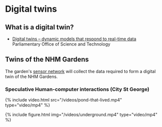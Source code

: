 # Digital twins

## What is a digital twin?

- [Digital twins – dynamic models that respond to real-time data](https://post.parliament.uk/digital-twins-dynamic-models-that-respond-to-real-time-data/) Parliamentary Office of Science and Technology

## Twins of the NHM Gardens

The garden's [sensor network](/urban-research-station) will collect the data required to form a digital twin of the NHM Gardens.

### Speculative Human-computer interactions (City St George)

{% include video.html src="/videos/pond-that-lived.mp4" type="video/mp4" %}

{% include figure.html img="/videos/underground.mp4" type="video/mp4" %}
